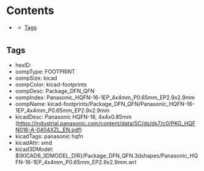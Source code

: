 



Contents
========

* [](#)
	* [Tags](#tags)

# 

## Tags

- hexID: 
- oompType: FOOTPRINT
- oompSize: kicad
- oompColor: kicad-footprints
- oompDesc: Package_DFN_QFN
- oompIndex: Panasonic_HQFN-16-1EP_4x4mm_P0.65mm_EP2.9x2.9mm
- oompName: kicad-footprints/Package_DFN_QFN/Panasonic_HQFN-16-1EP_4x4mm_P0.65mm_EP2.9x2.9mm
- kicadDesc: Panasonic HQFN-16, 4x4x0.85mm (https://industrial.panasonic.com/content/data/SC/ds/ds7/c0/PKG_HQFN016-A-0404XZL_EN.pdf)
- kicadTags: panasonic hqfn
- kicadAttr: smd
- kicad3DModel: ${KICAD6_3DMODEL_DIR}/Package_DFN_QFN.3dshapes/Panasonic_HQFN-16-1EP_4x4mm_P0.65mm_EP2.9x2.9mm.wrl
